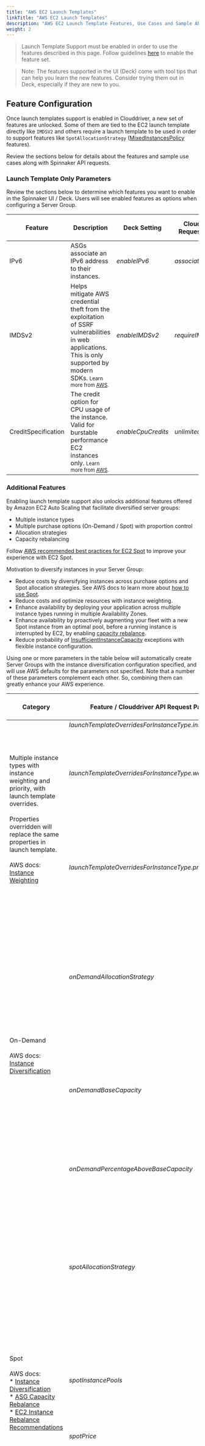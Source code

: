 ```yaml
---
title: "AWS EC2 Launch Templates"
linkTitle: "AWS EC2 Launch Templates"
description: "AWS EC2 Launch Template Features, Use Cases and Sample API Requests"
weight: 2
---
```


> Launch Template Support must be enabled in order to use the features described in this page. 
> Follow guidelines [here](/docs/setup/other_config/server-group-launch-settings/aws-ec2/launch-templates-setup) to enable the feature set.

> Note: The features supported in the UI (Deck) come with tool tips that can help you learn the new features. 
> Consider trying them out in Deck, especially if they are new to you.

## Feature Configuration
Once launch templates support is enabled in Clouddriver, a new set of features are unlocked.
Some of them are tied to the EC2 launch template directly like `IMDSV2` and 
others require a launch template to be used in order to support features like `SpotAllocationStrategy` ([MixedInstancesPolicy](https://docs.aws.amazon.com/autoscaling/ec2/APIReference/API_MixedInstancesPolicy.html) features).

Review the sections below for details about the features and sample use cases along with Spinnaker API requests. 

### Launch Template Only Parameters
Review the sections below to determine which features you want to enable in the Spinnaker UI / Deck.
Users will see enabled features as options when configuring a Server Group.
<table>
  <thead>
    <tr>
      <th>Feature</th>
      <th style="width=50%;">Description</th>
      <th>Deck Setting</th>
      <th>Clouddriver API Request Parameter</th>
      <th>Release Version</th>
      <th>Default value in Spinnaker</th>
    </tr>
  </thead>
  <tbody>
    <tr>
      <td>IPv6</td>
      <td>ASGs associate an IPv6 address to their instances.</td>
      <td><em>enableIPv6</em></td>
      <td><em>associateIPv6Address</em></td>
      <td><em>v1.21</em></td>
      <td>no default</td>
    </tr>
    <tr>
      <td>IMDSv2</td>
      <td>Helps mitigate AWS credential theft from the exploitation of SSRF vulnerabilities in web applications. This is only supported by modern SDKs. <font size="-1">Learn more from <a target="_blank" href="https://docs.aws.amazon.com/AWSEC2/latest/UserGuide/burstable-credits-baseline-concepts.html">AWS</a>.</font></td>
      <td><em>enableIMDSv2</em></td>
      <td><em>requireIMDSv2</em></td>
      <td><em>v1.21</em></td>
      <td>false</td>
    </tr>
    <tr>
      <td>CreditSpecification</td>
      <td>The credit option for CPU usage of the instance.
      Valid for burstable performance EC2 instances only. <font size="-1">Learn more from <a target="_blank" href="https://docs.aws.amazon.com/AWSEC2/latest/UserGuide/burstable-credits-baseline-concepts.html">AWS</a>.</font></td> 
      <td><em>enableCpuCredits</em></td>
      <td><em>unlimitedCpuCredits</em></td>
      <td><em>v1.24</em></td>
      <td><a target="_blank" href="https://github.com/spinnaker/clouddriver/blob/master/clouddriver-aws/src/main/groovy/com/netflix/spinnaker/clouddriver/aws/deploy/handlers/BasicAmazonDeployHandler.groovy#L488">
          default <em>false</em></a> used only when all instance types in request support bursting.
      </td>
    </tr>
  </tbody>
</table>

### Additional Features
Enabling launch template support also unlocks additional features offered by Amazon EC2 Auto Scaling that facilitate diversified server groups:

* Multiple instance types
* Multiple purchase options (On-Demand / Spot) with proportion control 
* Allocation strategies
* Capacity rebalancing

Follow [AWS recommended best practices for EC2 Spot](https://docs.aws.amazon.com/AWSEC2/latest/UserGuide/spot-best-practices.html) to improve your experience with EC2 Spot.

Motivation to diversify instances in your Server Group:

* Reduce costs by diversifying instances across purchase options and Spot allocation strategies. See AWS docs to learn more about [how to use Spot](https://docs.aws.amazon.com/AWSEC2/latest/UserGuide/spot-best-practices.html).
* Reduce costs and optimize resources with instance weighting.
* Enhance availability by deploying your application across multiple instance types running in multiple Availability Zones.
* Enhance availability by proactively augmenting your fleet with a new Spot instance from an optimal pool, before a running instance is interrupted by EC2, by enabling [capacity rebalance](https://docs.aws.amazon.com/autoscaling/ec2/userguide/capacity-rebalance.html).
* Reduce probability of [InsufficientInstanceCapacity](https://docs.aws.amazon.com/AWSEC2/latest/UserGuide/troubleshooting-launch.html#troubleshooting-launch-capacity) exceptions with flexible instance configuration.

Using one or more parameters in the table below will automatically create Server Groups with the instance diversification configuration specified, and will use AWS defaults for the parameters not specified.
Note that a number of these parameters complement each other. So, combining them can greatly enhance your AWS experience.

<table>
  <thead>
    <tr>
      <th>Category</th>
      <th>Feature / Clouddriver API Request Parameter</th>
      <th style="width=50%;">Description</th>
      <th>AWS Default</th>
      <th>Clouddriver Release Version</th>
      <th>Deck Setting</th>
      <th>Deck Release Version</th>
    </tr>
  </thead>
  <tbody>
    <tr>
      <td rowspan="3">Multiple instance types with instance weighting and priority, with launch template overrides. 
          <br/><br/>Properties overridden will replace the same properties in launch template.
          <br/><br/>AWS docs: 
          <br/><a target="_blank" href="https://docs.aws.amazon.com/autoscaling/ec2/userguide/asg-instance-weighting.html">Instance Weighting</a>
      </td>
      <td><em>launchTemplateOverridesForInstanceType.instanceType</em></td>
      <td>Instance Type to override</td>
      <td>no default</td>
      <td rowspan="2">v1.26</td>
      <td rowspan="2">WIP</td>
      <td rowspan="2">WIP</td>
    </tr>
    <tr>
      <td><em>launchTemplateOverridesForInstanceType.weightedCapacity</em></td>
      <td>The number of capacity units for the specified instance type in terms of virtual CPUs, memory, storage, throughput, or other relative performance characteristic. 
          The capacity units count toward the desired capacity.</td>
      <td>1<br/>i.e. if no weighted capacity is specified, all instance types (large or small) are treated as the same weight.</td>
    </tr>
    <tr>
      <td><em>launchTemplateOverridesForInstanceType.priority</em></td>
      <td>Optional priority for instance type. Lower the number, higher the priority. If unset, the launch template override has the lowest priority.
            <br/>The order of instance types in the list of launch template overrides sent to AWS is set from highest to lowest priority.
        <br/><br/>Valid values: integer > 0.
     </td>
      <td>first to last in list</td>
      <td>v1.27</td>
      <td rowspan="7">WIP</td>
      <td rowspan="7">WIP</td>
    </tr>
    <tr>
      <td rowspan="3">On-Demand
         <br/><br/>AWS docs: 
         <br/><a target="_blank" href="https://docs.aws.amazon.com/autoscaling/ec2/userguide/asg-purchase-options.html">Instance Diversification</a>
      </td>
      <td><em>onDemandAllocationStrategy</em></td>
      <td>Indicates how to allocate instance types to fulfill On-Demand capacity. The only valid value is <em>prioritized</em>.
          <br/><br/>This strategy uses the order of instance types in the launch template overrides to define the launch priority of each instance type. 
          The first instance type in the list is prioritized higher than the last.</td>
      <td><em>prioritized</em></td>
      <td rowspan="6">v1.26</td>
    </tr>
    <tr>
      <td><em>onDemandBaseCapacity</em></td>
      <td>The minimum amount of the Server Group's capacity that must be fulfilled by On-Demand Instances.
          <br/><br/><b>NOTE</b>: <em>If weights are specified for the instance types in the overrides, set the value of OnDemandBaseCapacity in terms of the number of capacity units, and not number of instances.</em></td>
      <td>0</td>
    </tr>
    <tr>
      <td><em>onDemandPercentageAboveBaseCapacity</em></td>
      <td>The percentages of On-Demand Instances and Spot Instances for additional capacity beyond <em>OnDemandBaseCapacity</em>.</td>
      <td>100<br/>i.e. only On-Demand instances</td>
    </tr>
    <tr>
      <td rowspan="4">Spot
         <br/><br/>AWS docs: 
         <br/>* <a target="_blank" href="https://docs.aws.amazon.com/autoscaling/ec2/userguide/asg-purchase-options.html">Instance Diversification</a>
         <br/>* <a target="_blank" href="https://docs.aws.amazon.com/autoscaling/ec2/userguide/capacity-rebalance.html">ASG Capacity Rebalance</a>
         <br/>* <a target="_blank" href="https://docs.aws.amazon.com/AWSEC2/latest/UserGuide/rebalance-recommendations.html">EC2 Instance Rebalance Recommendations</a>
      </td>
      <td><em>spotAllocationStrategy</em></td>
      <td>Indicates how to allocate instances across Spot Instance pools. 2 strategies:
          <br/>1) capacity-optimized (recommended): instances launched using Spot pools that are optimally chosen based on the available Spot capacity.
          <br/>2) lowest-price: instances launched using Spot pools with the lowest price, and evenly allocated across the number of Spot pools specified in spotInstancePools.
      </td>
      <td><em>lowest-price</em></td>
    </tr>
    <tr>
      <td><em>spotInstancePools</em></td>
      <td>The number of Spot Instance pools across which to allocate Spot Instances. 
          The Spot pools are determined from the different instance types in the overrides.
          Only applicable with 'lowest-price' spotAllocationStrategy.
      </td>
      <td>2</td>
    </tr>
    <tr>
      <td><em>spotPrice</em></td>
      <td>The maximum price per unit hour that the user is willing to pay for a Spot Instance.</td>
      <td>On-Demand price for the configuration</td>
    </tr>
    <tr>
      <td><em>capacityRebalance</em></td>
      <td>Enable to allow Amazon EC2 Auto Scaling to attempt proactive replacement of Spot Instances in the server group that have received a rebalance recommendation (i.e. at elevated risk of interruption), <b>before</b> they are interrupted by AWS EC2.
          Note: Enabling this feature could exceed the server group's max capacity for a brief period of time, leading to higher costs. Learn more in AWS docs.</td>
      <td>false <br/>i.e. disabled</td>
      <td>v1.27</td>
      <td>Advanced Settings > capcity rebalance</td>
      <td>v1.27</td>
    </tr>
  </tbody>
</table>

## Use Cases & Sample API Requests

#### Create a Server Group with launch template
After enabling the launch template feature set is Clouddriver and/or Deck, set `setLaunchTemplate` to true in order to indicate Spinnaker to create your Server Group with an EC2 launch template.

```bash
curl -H 'Content-Type: application/json' -d '{ "job": [
  {
    "type": "createServerGroup",
    "cloudProvider": "aws",
    "account": "my_aws_account",
    "application": "myAwsApp",
    "stack": "myStack",
    "credentials": "my_aws_account",
    "subnetType": "public-subnet",
    "availabilityZones": {"us-west-1": ["us-west-1a","us-west-1b","us-west-1c"]},
    "amiName": "ami-12345",
    "capacity": {"desired": 5,"max": 7,"min": 5},
    "iamRole":"BaseInstanceProfile",
    "instanceType":"t3.large",
    "setLaunchTemplate": true,
    "requireIMDSv2": true,
    "unlimitedCpuCredits": true
  }], "application": "myAwsApp", "description": "Create New Server Group in cluster myAwsApp"}' -X POST http://localhost:8084/tasks
```
Let's say, the Server Group created was named `myAwsApp-myStack-v005`. 
It is backed by EC2 launch template with IMDSv2 enabled and unlimited CPU credits.

#### Convert a Server Group with launch template to use mixed instances policy, with multiple instance types and capacity weighting
The Spinnaker operation, `modifyServerGroupLaunchTemplate`/ `updateLaunchTemplate` also supports 
updating a Server Group backed by launch template to use mixed instances policy when one or more mixed instances policy parameters listed above is specified.

```bash
curl -H 'Content-Type: application/json' -d '{ "job": [ 
  {
    "type": "updateLaunchTemplate",
    "cloudProvider": "aws",
    "account": "my_aws_account",
    "application": "myAwsApp",
    "stack": "myStack",
    "credentials": "my_aws_account",
    "region": "eu-central-1",
    "asgName": "myAwsApp-myStack-v005",
    "launchTemplateOverridesForInstanceType": [
      {"instanceType":"t2.large","weightedCapacity":"1"},
      {"instanceType":"t3.large","weightedCapacity":"1"},
      {"instanceType":"t2.xlarge","weightedCapacity":"2"},
      {"instanceType":"t3.xlarge","weightedCapacity":"2"}] 
  }], "application": "myAwsApp", "description": "Modify Server Group in cluster myAwsApp"}' -X POST http://localhost:8084/tasks
```
Note: instance weighting is requested by vCPUs.

AWS docs:
* [multiple instance types](https://docs.aws.amazon.com/autoscaling/ec2/userguide/asg-purchase-options.html)
* [instance weighting](https://docs.aws.amazon.com/autoscaling/ec2/userguide/asg-instance-weighting.html)

#### Diversify instances in a Server Group across purchase options (On-Demand and Spot), multiple instance types with priority assignment:
```bash
curl -H 'Content-Type: application/json' -d '{ "job": [ 
  {
    "type": "createServerGroup",
    "cloudProvider": "aws",
    "account": "my_aws_account",
    "application": "myAwsApp",
    "stack": "myStack",
    "credentials": "my_aws_account",
    "availabilityZones": {"us-west-1": ["us-west-1a","us-west-1b","us-west-1c"]},
    "amiName": "ami-12345",
    "capacity": {"desired": 5,"max": 7,"min": 5},
    "iamRole":"BaseInstanceProfile",
    "instanceType":"m4.large",
    "setLaunchTemplate": true,
    "onDemandBaseCapacity":1,
    "onDemandPercentageAboveBaseCapacity":50,
    "spotAllocationStrategy":"lowest-price",
    "spotInstancePools": 2,
    "launchTemplateOverridesForInstanceType": [
      {"instanceType":"m5.large","weightedCapacity":"1","priority": 2},
      {"instanceType":"m5.xlarge","weightedCapacity":"2","priority": 1}] 
  }], "application": "myAwsApp", "description": "Create New Server Group in cluster myAwsApp"}' -X POST http://localhost:8084/tasks
```

See capacity type for instances in Deck:
<div style="display: flex;">
    <img src="../capacity_type_ondemand.png" width="200" height="200" alt="Capacity Type On-Demand">
    <img src="../capacity_type_spot.png" width="200" height="200" alt="Capacity Type Spot">
</div>

AWS docs:
* [instance diversification in ASG](https://docs.aws.amazon.com/autoscaling/ec2/userguide/asg-purchase-options.html)
* [allocation strategies](https://docs.aws.amazon.com/autoscaling/ec2/userguide/asg-purchase-options.html#asg-allocation-strategies)

#### Create a Server Group with AWS recommended best practices for EC2 Spot
The best practices followed in the example:
* use multiple instance types
* use `capacity-optimized` Spot allocation strategy to indicate AWS to provision instances from the most-available Spot capacity pools
* use default maximum price for Spot i.e. On-Demand price
* mix in previous generation instance types
* use proactive capacity rebalancing (works best with `capacity-optimized` spotAllocationStrategy)

```bash
curl -H 'Content-Type: application/json' -d '{ "job": [ 
  {
    "type": "createServerGroup",
    "cloudProvider": "aws",
    "account": "my_aws_account",
    "application": "myAwsApp",
    "stack": "myStack",
    "credentials": "my_aws_account",
    "subnetType": "public-subnet",
    "availabilityZones": {"us-west-1": ["us-west-1a","us-west-1b","us-west-1c"]},
    "amiName": "ami-12345",
    "capacity": {"desired": 5,"max": 7,"min": 5},
    "iamRole":"BaseInstanceProfile",
    "instanceType":"m4.large",
    "setLaunchTemplate": true,
    "onDemandPercentageAboveBaseCapacity":50,
    "onDemandBaseCapacity":1,
    "spotAllocationStrategy":"capacity-optimized",
    "capacityRebalance": true,
    "launchTemplateOverridesForInstanceType": [
      {"instanceType":"m4.large","weightedCapacity":"1"},
      {"instanceType":"m5.large","weightedCapacity":"1"},
      {"instanceType":"m4.xlarge","weightedCapacity":"2"},
      {"instanceType":"m5.xlarge","weightedCapacity":"2"}] 
  }], "application": "myAwsApp", "description": "Create New Server Group in cluster myAwsApp"}' -X POST http://localhost:8084/tasks
```
Note: instance weighting requested by vCPUs

AWS docs:
* [Best practices for ASG with Spot instances](https://docs.aws.amazon.com/autoscaling/ec2/userguide/asg-purchase-options.html#asg-spot-best-practices)
* [Best practices for EC2 Spot](https://docs.aws.amazon.com/AWSEC2/latest/UserGuide/spot-best-practices.html)
